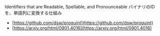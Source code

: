  Identifiers that are Readable, Spellable, and Pronounceable
バイナリのIDを、単語列に変換する仕組み
- [https://github.com/dsw/proquint](https://github.com/dsw/proquint)
- [https://arxiv.org/html/0901.4016](https://arxiv.org/html/0901.4016)
